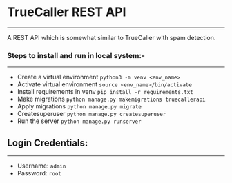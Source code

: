 # TrueCaller REST API
<hr>
A REST API which is somewhat similar to TrueCaller with spam detection.

### Steps to install and run in local system:-
<hr>

- Create a virtual environment ```python3 -m venv <env_name>```
- Activate virtual environment ```source <env_name>/bin/activate```
- Install requirements in venv ```pip install -r requirements.txt```
- Make migrations ```python manage.py makemigrations truecallerapi```
- Apply migrations ```python manage.py migrate```
- Createsuperuser ```python manage.py createsuperuser```
- Run the server ```python manage.py runserver```

## Login Credentials:
<hr>

- Username: ```admin```
- Password: ```root```